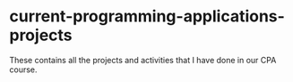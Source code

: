 # current-programming-applications-projects
These contains all the projects and activities that I have done in our CPA course.
